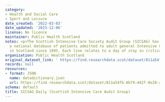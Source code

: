 ```yaml
---
category:
- Health and Social Care
- Sport and Leisure
date_created: '2022-03-03'
date_updated: '2023-12-06'
license: No licence
maintainer: Public Health Scotland
notes: <p>The Scottish Intensive Care Society Audit Group (SICSAG) has maintained
  a national database of patients admitted to adult general Intensive Care Units (ICU)
  in Scotland since 1995. Each line relates to a day of stay in critical care.</p>
organization: Public Health Scotland
original_dataset_link: ' https://find.researchdata.scot/dataset/811a54fb-8b79-442f-8e28-a725a0561a15'
records: null
resources:
- format: JSON
  name: datadictionary.json
  url: https://find.researchdata.scot/dataset/811a54fb-8b79-442f-8e28-a725a0561a15/resource/811a54fb-8b79-442f-8e28-a725a0561a15/download/datadictionary.json
schema: default
title: SICSAG Daily (Scottish Intensive Care Audit Group)
---
```

